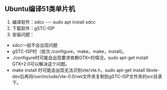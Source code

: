 ## Ubuntu编译51类单片机

1. 编译软件：sdcc --- sudo apt install sdcc
2. 下载软件：gSTC-ISP
3. 安装问题：

- sdcc一般不会出现问题
- gSTC-ISP时（依次./configure，make，make，install)。
- ./configure时可能会出现要求依赖GTK+的情况，sudo apt-get install GTK+2.0可以解决这个问题。
- make install 时可能会出现无法识别vte/vte.h，sudo apt-get install libvte-dev后再将/usr/include/vte-0.0/vet文件夹复制到gSTC-ISP文件夹的src目录下。
